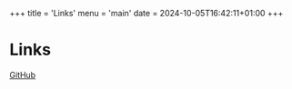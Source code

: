 +++
title = 'Links'
menu = 'main'
date = 2024-10-05T16:42:11+01:00
+++

# Links

[GitHub](https://github.com/mj3f/)
